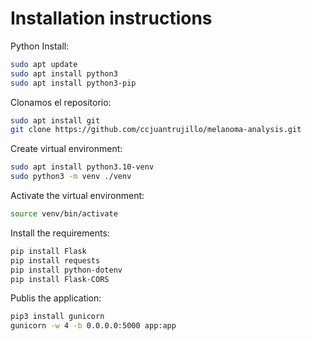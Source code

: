 # Installation instructions

Python Install:

```bash
sudo apt update
sudo apt install python3
sudo apt install python3-pip
```
Clonamos el repositorio:
```bash
sudo apt install git
git clone https://github.com/ccjuantrujillo/melanoma-analysis.git
```

Create virtual environment:

```bash
sudo apt install python3.10-venv
sudo python3 -m venv ./venv
```

Activate the virtual environment:

```bash
source venv/bin/activate
```

Install the requirements:

```bash
pip install Flask
pip install requests
pip install python-dotenv
pip install Flask-CORS

```

Publis the application:

```bash
pip3 install gunicorn
gunicorn -w 4 -b 0.0.0.0:5000 app:app

```

